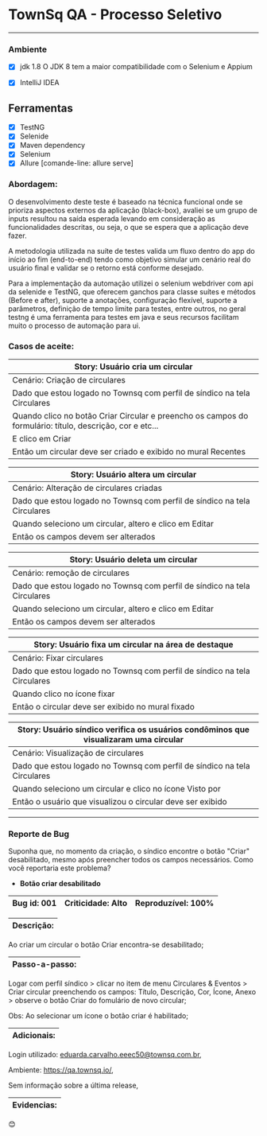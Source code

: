 # TownSq QA - Processo Seletivo 
___
### Ambiente
- [x] jdk 1.8
O JDK 8 tem a maior compatibilidade com o Selenium e Appium

- [x] IntelliJ IDEA

## Ferramentas
- [x] TestNG
- [x] Selenide
- [x] Maven dependency
- [x] Selenium
- [x] Allure [comande-line: allure serve]

### Abordagem:  

O desenvolvimento deste teste é baseado na técnica funcional onde se prioriza aspectos externos da aplicação (black-box), avaliei se um grupo de inputs resultou na saída esperada levando em consideração as funcionalidades descritas, ou seja, o que se espera que a aplicação deve fazer. 

A metodologia utilizada na suíte de testes valida um fluxo dentro do app do início ao fim (end-to-end) tendo como objetivo simular um cenário real do usuário final e validar se o retorno está conforme desejado. 

Para a implementação da automação utilizei o selenium webdriver com api da selenide e TestNG, que oferecem ganchos para classe suítes e métodos (Before e after), suporte a anotações, configuração flexível, suporte a parâmetros, definição de tempo limite para testes, entre outros, no geral testng é uma ferramenta para testes em java e seus recursos facilitam muito o processo de automação para ui.  

### Casos de aceite:  

Story: Usuário cria um circular  |
----------------------------------|
Cenário: Criação de circulares |
Dado que estou logado no Townsq com perfil de síndico na tela Circulares|
Quando clico no botão Criar Circular e preencho os campos do formulário: título, descrição, cor e etc...  |
E clico em Criar|
Então um circular deve ser criado e exibido no mural Recentes|


Story: Usuário altera um circular|
----------------------------------|
Cenário: Alteração de circulares criadas|
Dado que estou logado no Townsq com perfil de síndico na tela Circulares|
Quando seleciono um circular, altero e clico em Editar|
Então os campos devem ser alterados|

 
Story: Usuário deleta um circular|
----------------------------------|
Cenário: remoção de circulares|
Dado que estou logado no Townsq com perfil de síndico na tela Circulares|
Quando seleciono um circular, altero e clico em Editar|
Então os campos devem ser alterados| 


Story: Usuário fixa um circular na área de destaque|
----------------------------------|
Cenário: Fixar circulares|
Dado que estou logado no Townsq com perfil de síndico na tela Circulares|
Quando clico no ícone fixar|
Então o circular deve ser exibido no mural fixado|


Story: Usuário síndico verifica os usuários condôminos que visualizaram uma circular|
----------------------------------|
Cenário: Visualização de circulares|
Dado que estou logado no Townsq com perfil de síndico na tela Circulares|
Quando seleciono um circular e clico no ícone Visto por|
Então o usuário que visualizou o circular deve ser exibido|

___

### Reporte de Bug 

Suponha que, no momento da criação, o síndico encontre o botão "Criar" desabilitado, mesmo após preencher todos os campos necessários. Como você reportaria este problema? 

* __Botão criar desabilitado__ 

Bug id: 001 | Criticidade: Alto| Reproduzível: 100%
:----------:|:-----------------:|:----------------:

__Descrição:__  |
----------------|

Ao criar um circular o botão Criar encontra-se desabilitado; 

 

__Passo-a-passo:__ |
----------------|


Logar com perfil síndico > clicar no item de menu Circulares & Eventos > Criar circular preenchendo os campos: Título, Descrição, Cor, Ícone, Anexo > observe o botão Criar do fomulário de novo circular; 

Obs: Ao selecionar um ícone o botão criar é habilitado; 

 __Adicionais:__ |
 ----------------|


Login utilizado: eduarda.carvalho.eeec50@townsq.com.br, 

Ambiente: https://qa.townsq.io/, 

Sem informação sobre a última release, 

 
__Evidencias:__ |
----------------|


 
:blush:
 
